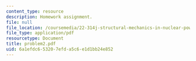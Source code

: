 ```yaml
---
content_type: resource
description: Homework assignment.
file: null
file_location: /coursemedia/22-314j-structural-mechanics-in-nuclear-power-technology-fall-2006/6a1efdc653207efda5c6e1d1bb24e852_problem2.pdf
file_type: application/pdf
resourcetype: Document
title: problem2.pdf
uid: 6a1efdc6-5320-7efd-a5c6-e1d1bb24e852
---
```

